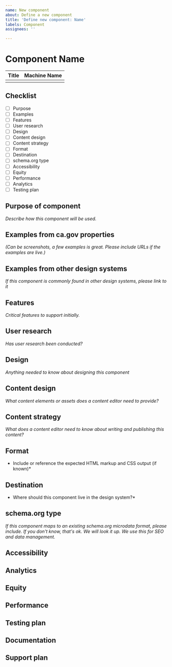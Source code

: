 ```yaml
---
name: New component
about: Define a new component
title: 'Define new component: Name'
labels: Component
assignees: ''

---
```

# Component Name
| Title | Machine Name |
| --- |  --- |
|     |      |

## Checklist
- [ ] Purpose
- [ ] Examples
- [ ] Features
- [ ] User research
- [ ] Design
- [ ] Content design
- [ ] Content strategy
- [ ] Format
- [ ] Destination
- [ ] schema.org type
- [ ] Accessibility
- [ ] Equity
- [ ] Performance
- [ ] Analytics
- [ ] Testing plan

## Purpose of component
*Describe how this component will be used.*

## Examples from ca.gov properties
*(Can be screenshots, a few examples is great. Please include URLs if the examples are live.)*

## Examples from other design systems
*If this component is commonly found in other design systems, please link to it*

## Features
*Critical features to support initially.*

## User research
*Has user research been conducted?*

## Design
*Anything needed to know about designing this component*

## Content design 
*What content elements or assets does a content editor need to provide?*

## Content strategy
*What does a content editor need to know about writing and publishing this content?*

## Format
* Include or reference the expected HTML markup and CSS output (if known)*

## Destination
* Where should this component live in the design system?* 

## schema.org type
*If this component maps to an existing schema.org microdata format, please include. If you don't know, that's ok. We will look it up. We use this for SEO and data management.*

## Accessibility

## Analytics

## Equity 

## Performance

## Testing plan

## Documentation

## Support plan